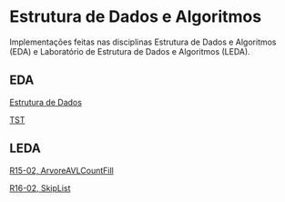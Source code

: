 # Estrutura de Dados e Algoritmos

Implementações feitas nas disciplinas Estrutura de Dados e Algoritmos (EDA) e Laboratório de Estrutura de Dados e Algoritmos (LEDA).

## EDA

[Estrutura de Dados](https://github.com/martalais/Estrutura-de-Dados-e-Algoritmos/tree/master/EDA/DataStructures)

[TST](https://github.com/martalais/Estrutura-de-Dados-e-Algoritmos/tree/master/EDA/TST)



## LEDA
[R15-02, ArvoreAVLCountFill](https://github.com/martalais/Estrutura-de-Dados-e-Algoritmos/tree/master/LEDA/R15-02)

[R16-02, SkipList](https://github.com/martalais/Estrutura-de-Dados-e-Algoritmos/tree/master/LEDA/R16-02)
